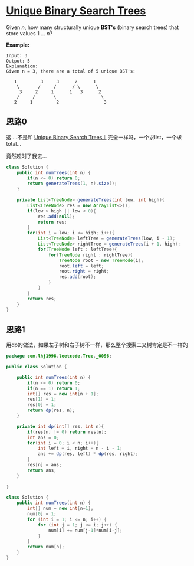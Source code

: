 # [Unique Binary Search Trees](https://leetcode.com/problems/unique-binary-search-trees/)

Given *n*, how many structurally unique **BST's** (binary search trees) that store values 1 ... *n*?

**Example:**

```
Input: 3
Output: 5
Explanation:
Given n = 3, there are a total of 5 unique BST's:

   1         3     3      2      1
    \       /     /      / \      \
     3     2     1      1   3      2
    /     /       \                 \
   2     1         2                 3
```

## 思路0

这....不是和 [Unique Binary Search Trees II](../0095/README.md) 完全一样吗，一个求list，一个求total...

竟然超时了我去...

```java
class Solution {
    public int numTrees(int n) {
        if(n <= 0) return 0;
        return generateTrees(1, n).size();
    }
    
    private List<TreeNode> generateTrees(int low, int high){
        List<TreeNode> res = new ArrayList<>();
        if(low > high || low < 0){
            res.add(null);
            return res;
        }
        for(int i = low; i <= high; i++){
            List<TreeNode> leftTree = generateTrees(low, i - 1);
            List<TreeNode> rightTree = generateTrees(i + 1, high);
            for(TreeNode left : leftTree){
                for(TreeNode right : rightTree){
                    TreeNode root = new TreeNode(i);
                    root.left = left;
                    root.right = right;
                    res.add(root);
                }
            }
        }
        return res;
    }
}
```

## 思路1

用dp的做法，如果左子树和右子树不一样，那么整个搜索二叉树肯定是不一样的

```java
package com.lhj1998.leetcode.Tree._0096;

public class Solution {

    public int numTrees(int n) {
        if(n <= 0) return 0;
        if(n == 1) return 1;
        int[] res = new int[n + 1];
        res[1] = 1;
        res[0] = 1;
        return dp(res, n);
    }

    private int dp(int[] res, int n){
        if(res[n] != 0) return res[n];
        int ans = 0;
        for(int i = 0; i < n; i++){
            int left = i, right = n - i - 1;
            ans += dp(res, left) * dp(res, right);
        }
        res[n] = ans;
        return ans;
    }
    
}

```

```java
class Solution {
    public int numTrees(int n) {
        int[] num = new int[n+1];
        num[0] = 1;
        for (int i = 1; i <= n; i++) {
            for (int j = 1; j <= i; j++) {
                num[i] += num[j-1]*num[i-j];
            }
        }
        return num[n];
    }
}
```

